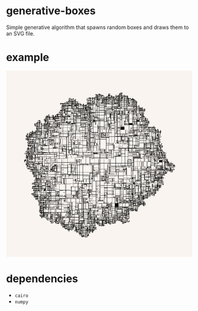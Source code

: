 # generative-boxes
Simple generative algorithm that spawns random boxes and draws them to an SVG file. 

# example
![alt text](https://github.com/demonictoaster/generative-boxes/blob/master/examples/1.png)

# dependencies
* `cairo`
* `numpy`
